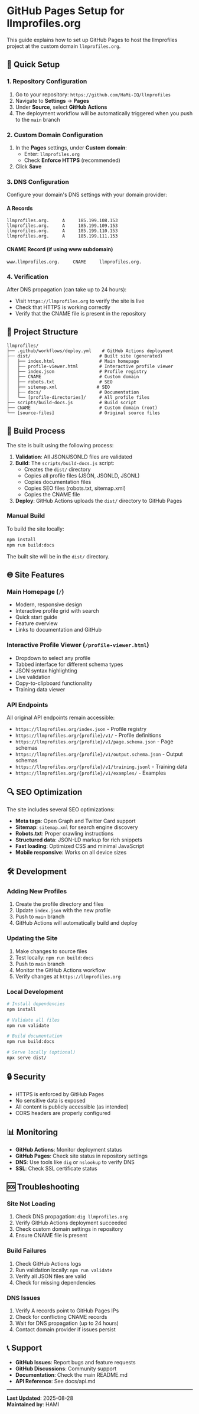 # GitHub Pages Setup for llmprofiles.org

This guide explains how to set up GitHub Pages to host the llmprofiles project at the custom domain `llmprofiles.org`.

## 🚀 Quick Setup

### 1. Repository Configuration

1. Go to your repository: `https://github.com/HaMi-IQ/llmprofiles`
2. Navigate to **Settings** → **Pages**
3. Under **Source**, select **GitHub Actions**
4. The deployment workflow will be automatically triggered when you push to the `main` branch

### 2. Custom Domain Configuration

1. In the **Pages** settings, under **Custom domain**:
   - Enter: `llmprofiles.org`
   - Check **Enforce HTTPS** (recommended)
2. Click **Save**

### 3. DNS Configuration

Configure your domain's DNS settings with your domain provider:

#### A Records
```
llmprofiles.org.     A     185.199.108.153
llmprofiles.org.     A     185.199.109.153
llmprofiles.org.     A     185.199.110.153
llmprofiles.org.     A     185.199.111.153
```

#### CNAME Record (if using www subdomain)
```
www.llmprofiles.org.     CNAME     llmprofiles.org.
```

### 4. Verification

After DNS propagation (can take up to 24 hours):
- Visit `https://llmprofiles.org` to verify the site is live
- Check that HTTPS is working correctly
- Verify that the CNAME file is present in the repository

## 📁 Project Structure

```
llmprofiles/
├── .github/workflows/deploy.yml    # GitHub Actions deployment
├── dist/                          # Built site (generated)
│   ├── index.html                 # Main homepage
│   ├── profile-viewer.html        # Interactive profile viewer
│   ├── index.json                 # Profile registry
│   ├── CNAME                      # Custom domain
│   ├── robots.txt                 # SEO
│   ├── sitemap.xml               # SEO
│   ├── docs/                      # Documentation
│   └── [profile-directories]/     # All profile files
├── scripts/build-docs.js          # Build script
├── CNAME                          # Custom domain (root)
└── [source-files]                 # Original source files
```

## 🔧 Build Process

The site is built using the following process:

1. **Validation**: All JSON/JSONLD files are validated
2. **Build**: The `scripts/build-docs.js` script:
   - Creates the `dist/` directory
   - Copies all profile files (JSON, JSONLD, JSONL)
   - Copies documentation files
   - Copies SEO files (robots.txt, sitemap.xml)
   - Copies the CNAME file
3. **Deploy**: GitHub Actions uploads the `dist/` directory to GitHub Pages

### Manual Build

To build the site locally:

```bash
npm install
npm run build:docs
```

The built site will be in the `dist/` directory.

## 🌐 Site Features

### Main Homepage (`/`)
- Modern, responsive design
- Interactive profile grid with search
- Quick start guide
- Feature overview
- Links to documentation and GitHub

### Interactive Profile Viewer (`/profile-viewer.html`)
- Dropdown to select any profile
- Tabbed interface for different schema types
- JSON syntax highlighting
- Live validation
- Copy-to-clipboard functionality
- Training data viewer

### API Endpoints
All original API endpoints remain accessible:
- `https://llmprofiles.org/index.json` - Profile registry
- `https://llmprofiles.org/{profile}/v1/` - Profile definitions
- `https://llmprofiles.org/{profile}/v1/page.schema.json` - Page schemas
- `https://llmprofiles.org/{profile}/v1/output.schema.json` - Output schemas
- `https://llmprofiles.org/{profile}/v1/training.jsonl` - Training data
- `https://llmprofiles.org/{profile}/v1/examples/` - Examples

## 🔍 SEO Optimization

The site includes several SEO optimizations:

- **Meta tags**: Open Graph and Twitter Card support
- **Sitemap**: `sitemap.xml` for search engine discovery
- **Robots.txt**: Proper crawling instructions
- **Structured data**: JSON-LD markup for rich snippets
- **Fast loading**: Optimized CSS and minimal JavaScript
- **Mobile responsive**: Works on all device sizes

## 🛠️ Development

### Adding New Profiles

1. Create the profile directory and files
2. Update `index.json` with the new profile
3. Push to `main` branch
4. GitHub Actions will automatically build and deploy

### Updating the Site

1. Make changes to source files
2. Test locally: `npm run build:docs`
3. Push to `main` branch
4. Monitor the GitHub Actions workflow
5. Verify changes at `https://llmprofiles.org`

### Local Development

```bash
# Install dependencies
npm install

# Validate all files
npm run validate

# Build documentation
npm run build:docs

# Serve locally (optional)
npx serve dist/
```

## 🔒 Security

- HTTPS is enforced by GitHub Pages
- No sensitive data is exposed
- All content is publicly accessible (as intended)
- CORS headers are properly configured

## 📊 Monitoring

- **GitHub Actions**: Monitor deployment status
- **GitHub Pages**: Check site status in repository settings
- **DNS**: Use tools like `dig` or `nslookup` to verify DNS
- **SSL**: Check SSL certificate status

## 🆘 Troubleshooting

### Site Not Loading
1. Check DNS propagation: `dig llmprofiles.org`
2. Verify GitHub Actions deployment succeeded
3. Check custom domain settings in repository
4. Ensure CNAME file is present

### Build Failures
1. Check GitHub Actions logs
2. Run validation locally: `npm run validate`
3. Verify all JSON files are valid
4. Check for missing dependencies

### DNS Issues
1. Verify A records point to GitHub Pages IPs
2. Check for conflicting CNAME records
3. Wait for DNS propagation (up to 24 hours)
4. Contact domain provider if issues persist

## 📞 Support

- **GitHub Issues**: Report bugs and feature requests
- **GitHub Discussions**: Community support
- **Documentation**: Check the main README.md
- **API Reference**: See docs/api.md

---

**Last Updated**: 2025-08-28  
**Maintained by**: HAMI
